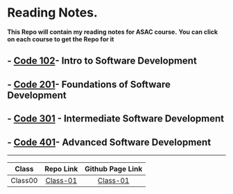 # Reading Notes.

**This Repo will contain my reading notes for ASAC course.**
**You can click on each course to get the Repo for it**

## - [Code 102](https://github.com/amr88nzzal/reading-notes-repo)- Intro to Software Development
## - [Code 201](https://github.com/amr88nzzal/reading-notes-201)- Foundations of Software Development
## - [Code 301](https://github.com/amr88nzzal/reading-notes-301) - Intermediate Software Development
## - [Code 401](https://github.com/amr88nzzal/reading-notes-401)- Advanced Software Development

-------

| Class      |    Repo Link     |   Github Page Link  |
| :----:     | :--------------: | :-----------------: |
| Class00    |     [Class-01](https://github.com/amr88nzzal/reading-note-401/blob/main/class00.md) |     [Class-01](https://amr88nzzal.github.io/reading-notes-401/class00)    |